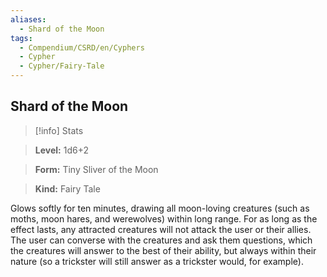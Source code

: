 ```yaml
---
aliases:
  - Shard of the Moon
tags:
  - Compendium/CSRD/en/Cyphers
  - Cypher
  - Cypher/Fairy-Tale
---
```

  
    
## Shard of the Moon    
>[!info] Stats    
> **Level:** 1d6+2    
> **Form:** Tiny Sliver of the Moon    
> **Kind:** Fairy Tale  
    
Glows softly for ten minutes, drawing all moon-loving creatures (such as moths, moon hares, and werewolves) within long range. For as long as the effect lasts, any attracted creatures will not attack the user or their allies. The user can converse with the creatures and ask them questions, which the creatures will answer to the best of their ability, but always within their nature (so a trickster will still answer as a trickster would, for example).